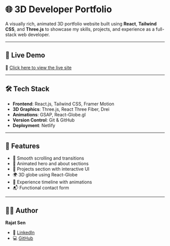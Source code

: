# 🌐 3D Developer Portfolio

A visually rich, animated 3D portfolio website built using **React**, **Tailwind CSS**, and **Three.js** to showcase my skills, projects, and experience as a full-stack web developer.

---

## 🚀 Live Demo

🔗 [Click here to view the live site](https://rajat3dspace.netlify.app/)

---

## 🛠️ Tech Stack

- **Frontend**: React.js, Tailwind CSS, Framer Motion
- **3D Graphics**: Three.js, React Three Fiber, Drei
- **Animations**: GSAP, React-Globe.gl
- **Version Control**: Git & GitHub
- **Deployment**: Netlify

---

## 📂 Features

- 🧠 Smooth scrolling and transitions
- 💬 Animated hero and about sections
- 💼 Projects section with interactive UI
- 🌍 3D globe using React-Globe
- 🧪 Experience timeline with animations
- 📬 Functional contact form

---

## 🧑‍💻 Author

**Rajat Sen**

- 🔗 [LinkedIn](https://www.linkedin.com/in/rajat-sen-641b2a2b1/)
- 💻 [GitHub](https://github.com/Rajat996-alt)

